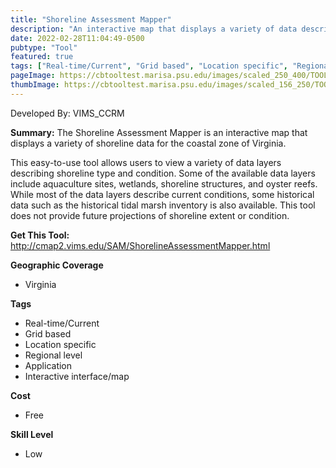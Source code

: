```yaml
---
title: "Shoreline Assessment Mapper"
description: "An interactive map that displays a variety of data describing shoreline type and condition in coastal VA"
date: 2022-02-28T11:04:49-0500
pubtype: "Tool"
featured: true
tags: ["Real-time/Current", "Grid based", "Location specific", "Regional level", "Application", "Interactive interface/map"]
pageImage: https://cbtooltest.marisa.psu.edu/images/scaled_250_400/TOOLID_19.0_ScreenCapture-1.png
thumbImage: https://cbtooltest.marisa.psu.edu/images/scaled_156_250/TOOLID_19.0_ScreenCapture-1.png
---
```

Developed By: VIMS_CCRM

**Summary:** The Shoreline Assessment Mapper is an interactive map that displays a variety of shoreline data for the coastal zone of Virginia. 

This easy-to-use tool allows users to view a variety of data layers describing shoreline type and condition. Some of the available data layers include aquaculture sites, wetlands, shoreline structures, and oyster reefs. While most of the data layers describe current conditions, some historical data such as the historical tidal marsh inventory is also available. This tool does not provide future projections of shoreline extent or condition. 

__**Get This Tool:**__ http://cmap2.vims.edu/SAM/ShorelineAssessmentMapper.html

__**Geographic Coverage**__
- Virginia

__**Tags**__
-  Real-time/Current
-  Grid based
-  Location specific
-  Regional level
-  Application
-  Interactive interface/map

__**Cost**__
- Free

__**Skill Level**__
- Low
